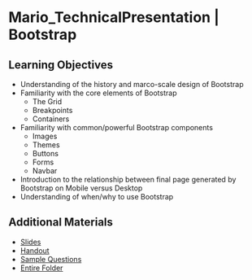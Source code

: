 # Mario_TechnicalPresentation | Bootstrap

## Learning Objectives
- Understanding of the history and marco-scale design of Bootstrap
- Familiarity with the core elements of Bootstrap
  - The Grid
  - Breakpoints
  - Containers
- Familiarity with common/powerful Bootstrap components
  - Images
  - Themes
  - Buttons
  - Forms
  - Navbar
- Introduction to the relationship between final page generated by Bootstrap on Mobile versus Desktop
- Understanding of when/why to use Bootstrap

## Additional Materials
- [Slides](https://docs.google.com/presentation/d/1GPBw1LM2U5KQ-zJz5lRu_nl8C7X79imttVEv7RuRRPk/edit?usp=sharing)
- [Handout](https://docs.google.com/document/d/1376QdwSNwvS5IKxrd7nGE2raJ3hknaFciPbzaqwggtw/edit?usp=sharing)
- [Sample Questions](https://docs.google.com/document/d/1yT-zBs0ov80TsPQTh7FrDoD4-Sbin7h-s-uN-SfI4XM/edit?usp=sharing)
- [Entire Folder](https://drive.google.com/drive/folders/14NPwrfcQPA-HT9F1-V3SxQauNBtaLsiN?usp=sharing)
